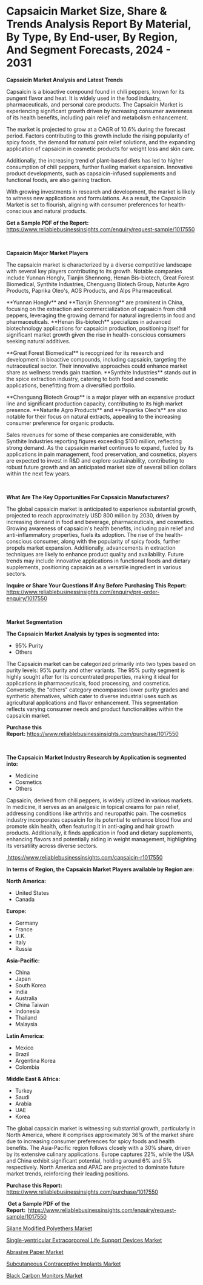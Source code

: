 <p><h1>Capsaicin Market Size, Share & Trends Analysis Report By Material, By Type, By End-user, By Region, And Segment Forecasts, 2024 - 2031</h1></p><p><strong>Capsaicin Market Analysis and Latest Trends</strong></p>
<p><p>Capsaicin is a bioactive compound found in chili peppers, known for its pungent flavor and heat. It is widely used in the food industry, pharmaceuticals, and personal care products. The Capsaicin Market is experiencing significant growth driven by increasing consumer awareness of its health benefits, including pain relief and metabolism enhancement. </p><p>The market is projected to grow at a CAGR of 10.6% during the forecast period. Factors contributing to this growth include the rising popularity of spicy foods, the demand for natural pain relief solutions, and the expanding application of capsaicin in cosmetic products for weight loss and skin care. </p><p>Additionally, the increasing trend of plant-based diets has led to higher consumption of chili peppers, further fueling market expansion. Innovative product developments, such as capsaicin-infused supplements and functional foods, are also gaining traction. </p><p>With growing investments in research and development, the market is likely to witness new applications and formulations. As a result, the Capsaicin Market is set to flourish, aligning with consumer preferences for health-conscious and natural products.</p></p>
<p><strong>Get a Sample PDF of the Report:&nbsp;</strong> <a href="https://www.reliablebusinessinsights.com/enquiry/request-sample/1017550?utm_campaign=57&utm_medium=2&utm_source=Github&utm_content=ia&utm_term=10112024&utm_id=capsaicin">https://www.reliablebusinessinsights.com/enquiry/request-sample/1017550</a></p>
<p>&nbsp;</p>
<p><strong>Capsaicin Major Market Players</strong></p>
<p><p>The capsaicin market is characterized by a diverse competitive landscape with several key players contributing to its growth. Notable companies include Yunnan Honglv, Tianjin Shennong, Henan Bis-biotech, Great Forest Biomedical, Synthite Industries, Chenguang Biotech Group, Naturite Agro Products, Paprika Oleo's, AOS Products, and Alps Pharmaceutical. </p><p>**Yunnan Honglv** and **Tianjin Shennong** are prominent in China, focusing on the extraction and commercialization of capsaicin from chili peppers, leveraging the growing demand for natural ingredients in food and pharmaceuticals. **Henan Bis-biotech** specializes in advanced biotechnology applications for capsaicin production, positioning itself for significant market growth given the rise in health-conscious consumers seeking natural additives.</p><p>**Great Forest Biomedical** is recognized for its research and development in bioactive compounds, including capsaicin, targeting the nutraceutical sector. Their innovative approaches could enhance market share as wellness trends gain traction. **Synthite Industries** stands out in the spice extraction industry, catering to both food and cosmetic applications, benefitting from a diversified portfolio.</p><p>**Chenguang Biotech Group** is a major player with an expansive product line and significant production capacity, contributing to its high market presence. **Naturite Agro Products** and **Paparika Oleo's** are also notable for their focus on natural extracts, appealing to the increasing consumer preference for organic products.</p><p>Sales revenues for some of these companies are considerable, with Synthite Industries reporting figures exceeding $100 million, reflecting strong demand. As the capsaicin market continues to expand, fueled by its applications in pain management, food preservation, and cosmetics, players are expected to invest in R&D and explore sustainability, contributing to robust future growth and an anticipated market size of several billion dollars within the next few years.</p></p>
<p>&nbsp;</p>
<p><strong>What Are The Key Opportunities For Capsaicin Manufacturers?</strong></p>
<p><p>The global capsaicin market is anticipated to experience substantial growth, projected to reach approximately USD 800 million by 2030, driven by increasing demand in food and beverage, pharmaceuticals, and cosmetics. Growing awareness of capsaicin's health benefits, including pain relief and anti-inflammatory properties, fuels its adoption. The rise of the health-conscious consumer, along with the popularity of spicy foods, further propels market expansion. Additionally, advancements in extraction techniques are likely to enhance product quality and availability. Future trends may include innovative applications in functional foods and dietary supplements, positioning capsaicin as a versatile ingredient in various sectors.</p></p>
<p><strong>Inquire or Share Your Questions If Any Before Purchasing This Report:</strong> <a href="https://www.reliablebusinessinsights.com/enquiry/pre-order-enquiry/1017550?utm_campaign=57&utm_medium=2&utm_source=Github&utm_content=ia&utm_term=10112024&utm_id=capsaicin">https://www.reliablebusinessinsights.com/enquiry/pre-order-enquiry/1017550</a></p>
<p>&nbsp;</p>
<p><strong>Market Segmentation</strong></p>
<p><strong>The Capsaicin Market Analysis by types is segmented into:</strong></p>
<p><ul><li>95% Purity</li><li>Others</li></ul></p>
<p><p>The Capsaicin market can be categorized primarily into two types based on purity levels: 95% purity and other variants. The 95% purity segment is highly sought after for its concentrated properties, making it ideal for applications in pharmaceuticals, food processing, and cosmetics. Conversely, the "others" category encompasses lower purity grades and synthetic alternatives, which cater to diverse industrial uses such as agricultural applications and flavor enhancement. This segmentation reflects varying consumer needs and product functionalities within the capsaicin market.</p></p>
<p><strong>Purchase this Report:&nbsp;</strong><a href="https://www.reliablebusinessinsights.com/purchase/1017550?utm_campaign=57&utm_medium=2&utm_source=Github&utm_content=ia&utm_term=10112024&utm_id=capsaicin">https://www.reliablebusinessinsights.com/purchase/1017550</a></p>
<p>&nbsp;</p>
<p><strong>The Capsaicin Market Industry Research by Application is segmented into:</strong></p>
<p><ul><li>Medicine</li><li>Cosmetics</li><li>Others</li></ul></p>
<p><p>Capsaicin, derived from chili peppers, is widely utilized in various markets. In medicine, it serves as an analgesic in topical creams for pain relief, addressing conditions like arthritis and neuropathic pain. The cosmetics industry incorporates capsaicin for its potential to enhance blood flow and promote skin health, often featuring it in anti-aging and hair growth products. Additionally, it finds application in food and dietary supplements, enhancing flavors and potentially aiding in weight management, highlighting its versatility across diverse sectors.</p></p>
<p><a href="https://www.reliablebusinessinsights.com/capsaicin-r1017550?utm_campaign=57&utm_medium=2&utm_source=Github&utm_content=ia&utm_term=10112024&utm_id=capsaicin">&nbsp;https://www.reliablebusinessinsights.com/capsaicin-r1017550</a></p>
<p><strong>In terms of Region, the Capsaicin Market Players available by Region are:</strong></p>
<p>
    <p> <strong> North America: </strong>
        <ul>
            <li>United States</li>
            <li>Canada</li>
        </ul>
        </p> 
    <p> <strong> Europe: </strong>
        <ul>
            <li>Germany</li>
            <li>France</li>
            <li>U.K.</li>
            <li>Italy</li>
            <li>Russia</li>
        </ul>
        </p> 
    <p> <strong> Asia-Pacific: </strong>
        <ul>
            <li>China</li>
            <li>Japan</li>
            <li>South Korea</li>
            <li>India</li>
            <li>Australia</li>
            <li>China Taiwan</li>
            <li>Indonesia</li>
            <li>Thailand</li>
            <li>Malaysia</li>
        </ul>
        </p> 
    <p> <strong> Latin America: </strong>
        <ul>
            <li>Mexico</li>
            <li>Brazil</li>
            <li>Argentina Korea</li>
            <li>Colombia</li>
        </ul>
        </p> 
    <p> <strong> Middle East & Africa: </strong>
        <ul>
            <li>Turkey</li>
            <li>Saudi</li>
            <li>Arabia</li>
            <li>UAE</li>
            <li>Korea</li>
        </ul>
    </p>
    </p>
<p><p>The global capsaicin market is witnessing substantial growth, particularly in North America, where it comprises approximately 36% of the market share due to increasing consumer preferences for spicy foods and health benefits. The Asia-Pacific region follows closely with a 30% share, driven by its extensive culinary applications. Europe captures 22%, while the USA and China exhibit significant potential, holding around 6% and 5% respectively. North America and APAC are projected to dominate future market trends, reinforcing their leading positions.</p></p>
<p><strong>Purchase this Report: </strong><a href="https://www.reliablebusinessinsights.com/purchase/1017550?utm_campaign=57&utm_medium=2&utm_source=Github&utm_content=ia&utm_term=10112024&utm_id=capsaicin">https://www.reliablebusinessinsights.com/purchase/1017550</a></p>
<p>&nbsp;<strong>Get a Sample PDF of the Report:&nbsp;&nbsp;</strong><a href="https://www.reliablebusinessinsights.com/enquiry/request-sample/1017550?utm_campaign=57&utm_medium=2&utm_source=Github&utm_content=ia&utm_term=10112024&utm_id=capsaicin">https://www.reliablebusinessinsights.com/enquiry/request-sample/1017550</a></p>
<p><strong></strong></p>
<p><p><a href="https://www.linkedin.com/pulse/silane-modified-polyethers-market-ecosystem-competitive-ojb6c?utm_campaign=57&utm_medium=2&utm_source=Github&utm_content=ia&utm_term=10112024&utm_id=capsaicin">Silane Modified Polyethers Market</a></p><p><a href="https://issuu.com/reportprime-2/docs/single-ventricular-extracorporeal-l_833d8e29181606?utm_campaign=57&utm_medium=2&utm_source=Github&utm_content=ia&utm_term=10112024&utm_id=capsaicin">Single-ventricular Extracorporeal Life Support Devices Market</a></p><p><a href="https://github.com/tenoreduwagley4rt/Market-Research-Report-List-1/blob/main/abrasive-paper-market.md?utm_campaign=57&utm_medium=2&utm_source=Github&utm_content=ia&utm_term=10112024&utm_id=capsaicin">Abrasive Paper Market</a></p><p><a href="https://issuu.com/reportprime-2/docs/subcutaneous-contraceptive-implants_a3b800bdb538da?utm_campaign=57&utm_medium=2&utm_source=Github&utm_content=ia&utm_term=10112024&utm_id=capsaicin">Subcutaneous Contraceptive Implants Market</a></p><p><a href="https://www.linkedin.com/pulse/black-carbon-monitors-market-matrix-applications-types-o3c5c?utm_campaign=57&utm_medium=2&utm_source=Github&utm_content=ia&utm_term=10112024&utm_id=capsaicin">Black Carbon Monitors Market</a></p></p>